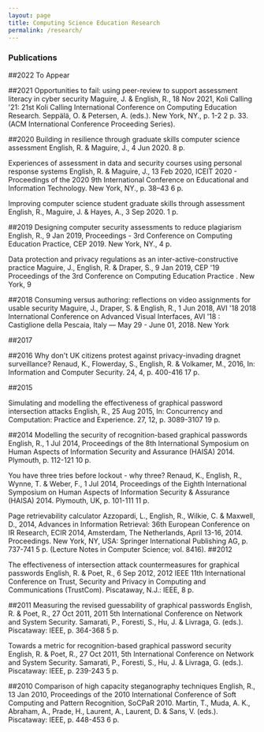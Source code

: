 ```yaml
---
layout: page
title: Computing Science Education Research
permalink: /research/
---
```


### Publications

##2022
To Appear

##2021
Opportunities to fail: using peer-review to support assessment literacy in cyber security
Maguire, J. & English, R., 18 Nov 2021, Koli Calling '21: 21st Koli Calling International Conference on Computing Education Research. Seppälä, O. & Petersen, A. (eds.). New York, NY., p. 1-2 2 p. 33. (ACM International Conference Proceeding Series).

##2020
Building in resilience through graduate skills computer science assessment
English, R. & Maguire, J., 4 Jun 2020. 8 p.

Experiences of assessment in data and security courses using personal response systems
English, R. & Maguire, J., 13 Feb 2020, ICEIT 2020 - Proceedings of the 2020 9th International Conference on Educational and Information Technology. New York, NY., p. 38–43 6 p.

Improving computer science student graduate skills through assessment
English, R., Maguire, J. & Hayes, A., 3 Sep 2020. 1 p.

##2019
Designing computer security assessments to reduce plagiarism
English, R., 9 Jan 2019, Proceedings - 3rd Conference on Computing Education Practice, CEP 2019. New York, NY., 4 p.

Data protection and privacy regulations as an inter-active-constructive practice
Maguire, J., English, R. & Draper, S., 9 Jan 2019, CEP '19 Proceedings of the 3rd Conference on Computing Education Practice . New York, 9

##2018
Consuming versus authoring: reflections on video assignments for usable security
Maguire, J., Draper, S. & English, R., 1 Jun 2018, AVI '18 2018 International Conference on Advanced Visual Interfaces, AVI '18 : Castiglione della Pescaia, Italy — May 29 - June 01, 2018. New York

##2017

##2016
Why don't UK citizens protest against privacy-invading dragnet surveillance?
Renaud, K., Flowerday, S., English, R. & Volkamer, M., 2016, In: Information and Computer Security. 24, 4, p. 400-416 17 p.

##2015

Simulating and modelling the effectiveness of graphical password intersection attacks
English, R., 25 Aug 2015, In: Concurrency and Computation: Practice and Experience. 27, 12, p. 3089-3107 19 p.

##2014
Modelling the security of recognition-based graphical passwords
English, R., 1 Jul 2014, Proceedings of the 8th International Symposium on Human Aspects of Information Security and Assurance (HAISA) 2014. Plymouth, p. 112-121 10 p.

You have three tries before lockout - why three?
Renaud, K., English, R., Wynne, T. & Weber, F., 1 Jul 2014, Proceedings of the Eighth International Symposium on Human Aspects of Information Security & Assurance (HAISA) 2014. Plymouth, UK, p. 101-111 11 p.

Page retrievability calculator
Azzopardi, L., English, R., Wilkie, C. & Maxwell, D., 2014, Advances in Information Retrieval: 36th European Conference on IR Research, ECIR 2014, Amsterdam, The Netherlands, April 13-16, 2014. Proceedings. New York, NY, USA: Springer International Publishing AG, p. 737-741 5 p. (Lecture Notes in Computer Science; vol. 8416).
##2012

The effectiveness of intersection attack countermeasures for graphical passwords
English, R. & Poet, R., 6 Sep 2012, 2012 IEEE 11th International Conference on Trust, Security and Privacy in Computing and Communications (TrustCom). Piscataway, N.J.: IEEE, 8 p.

##2011
Measuring the revised guessability of graphical passwords
English, R. & Poet, R., 27 Oct 2011, 2011 5th International Conference on Network and System Security. Samarati, P., Foresti, S., Hu, J. & Livraga, G. (eds.). Piscataway: IEEE, p. 364-368 5 p.

Towards a metric for recognition-based graphical password security
English, R. & Poet, R., 27 Oct 2011, 5th International Conference on Network and System Security. Samarati, P., Foresti, S., Hu, J. & Livraga, G. (eds.). Piscataway: IEEE, p. 239-243 5 p.

##2010
Comparison of high capacity steganography techniques
English, R., 13 Jan 2010, Proceedings of the 2010 International Conference of Soft Computing and Pattern Recognition, SoCPaR 2010. Martin, T., Muda, A. K., Abraham, A., Prade, H., Laurent, A., Laurent, D. & Sans, V. (eds.). Piscataway: IEEE, p. 448-453 6 p.

